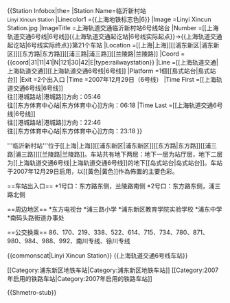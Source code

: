 {{Station Infobox|the=
|Station Name=临沂新村站<br><small>Linyi Xincun Station</small>
|Linecolor1  ={{上海地铁标志色|6}}
|Image       =Linyi Xincun Station.jpg
|ImageTitle  =上海轨道交通临沂新村站6号线站台
|Number      =[[上海轨道交通6号线|6号线]]{{上海轨道交通起讫站|6号线实际起点}}→{{上海轨道交通起讫站|6号线实际终点}}第21个车站
|Location    =[[上海|上海]][[浦东新区|浦东新区]][[东方路|东方路]][[浦三路|浦三路]][[兰陵路|兰陵路]]
|Coord       ={{coord|31|11|41|N|121|30|42|E|type:railwaystation}}
|Line        =[[上海轨道交通|上海轨道交通]][[上海轨道交通6号线|6号线]]
|Platform    =1個[[島式站台|島式站台]]
|Exit        =2个出入口
|Time        =2007年12月29日（6号线）
|Time First  =[[上海轨道交通6号线|6号线]]<br>往[[港城路站|港城路]]方向：05:46<br>往[[东方体育中心站|东方体育中心]]方向：06:18
|Time Last   =[[上海轨道交通6号线|6号线]]<br>往[[港城路站|港城路]]方向：22:46<br>往[[东方体育中心站|东方体育中心]]方向：23:18
}}

'''临沂新村站'''位于[[上海|上海]][[浦东新区|浦东新区]][[东方路|东方路]][[浦三路|浦三路]][[兰陵路|兰陵路]]。车站共有地下两层：地下一层为站厅层，地下二层为[[上海轨道交通6号线|上海轨道交通6号线]]的地下[[岛式站台|岛式站台]]。车站于2007年12月29日启用，以[[黃色|黃色]]作為佈置的主要色彩。

==车站出入口==
*1号口：东方路东侧，兰陵路南侧
*2号口：东方路东侧，浦三路北侧

==周边地区==
*东方电视台
*浦三路小学
*浦东新区教育学院实验学校
*浦东中学
*南码头路街道办事处

==公交换乘==
86、170、219、338、522、614、715、734、780、871、980、984、988、992、南川专线、徐川专线

{{commonscat|Linyi Xincun Station}}
{{上海轨道交通6号线车站}}

[[Category:浦东新区地铁车站|Category:浦东新区地铁车站]]
[[Category:2007年启用的铁路车站|Category:2007年启用的铁路车站]]

{{Shmetro-stub}}
